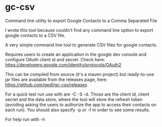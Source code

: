 # gc-csv
Command line utility to export Google Contacts  to a Comma Separated File

I wrote this tool because couldn't find any command line option to export google contacts to a CSV file.

A very simple command line tool to generate CSV files for google contacts.

Requires users to create an application in the google dev console and configure OAuth client id and secret. Check here: https://developers.google.com/identity/protocols/OAuth2

This can be compiled from source (it's a maven project) but ready-to-use jar files are available from the releases page, here: https://github.com/gedl/gc-csv/releases
 
For a quick test run use with  are -C -S -d. Those are the client id, client secret and the data store, where the tool will store the refresh token (avoiding asking the users to authorize the app to access their contacts on each run).
You should also specify -p or -f <path> in order to see some results.
 
For help run with -h
